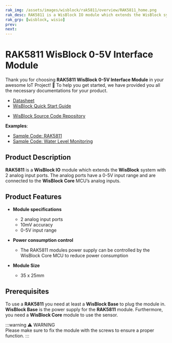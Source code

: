 ```yaml
---
rak_img: /assets/images/wisblock/rak5811/overview/RAK5811_home.png
rak_desc: RAK5811 is a WisBlock IO module which extends the WisBlock system with 2 analog input ports. The analog ports have a 0-5V input range and are connected to the WisBlock Core MCU’s analog inputs.
rak_grp: [wisblock, wisio]
prev: 
next: 
---
```



# RAK5811 WisBlock 0-5V Interface Module

Thank you for choosing **RAK5811 WisBlock 0-5V Interface Module** in your awesome IoT Project! 🎉 To help you get started, we have provided you all the necessary documentations for your product.

* [Datasheet](../Datasheet/)
* <a href="../../Quickstart/" target="_blank">WisBlock Quick Start Guide</a>
<!---* [WisBlock Quick Start Guide](../../Quickstart/)-->
* [WisBlock Source Code Repository](https://github.com/RAKWireless/WisBlock/)

**Examples**:

* [Sample Code: RAK5811](https://github.com/RAKWireless/WisBlock/tree/master/examples/sensors/RAK5811_0-5V)
* [Sample Code: Water Level Monitoring](https://github.com/RAKWireless/WisBlock/tree/master/examples/solutions/Water_Level_Monitoring)

## Product Description

**RAK5811** is a **WisBlock IO** module which extends the **WisBlock** system with 2 analog input ports. The analog ports have a 0-5V input range and are connected to the **WisBlock Core** MCU’s analog inputs.

## Product Features

* **Module specifications**
    * 2 analog input ports
    * 10mV accuracy
    * 0-5V input range

* **Power consumption control**
    * The RAK5811 modules power supply can be controlled by the WisBlock Core MCU to reduce power consumption

* **Module Size**
    * 35 x 25mm

## Prerequisites

To use a **RAK5811** you need at least a **WisBlock Base** to plug the module in. **WisBlock Base** is the power supply for the **RAK5811** module. Furthermore, you need a **WisBlock Core** module to use the sensor. 

:::warning ⚠️ WARNING    
Please make sure to fix the module with the screws to ensure a proper function.
:::
